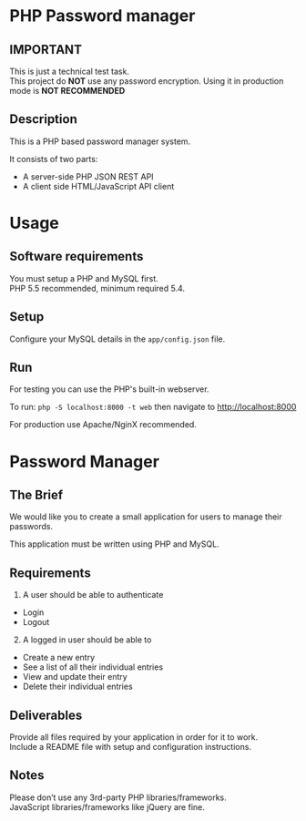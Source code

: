 # PHP Password manager

## IMPORTANT

This is just a technical test task.  
This project do **NOT** use any password encryption.
Using it in production mode is **NOT RECOMMENDED**

## Description

This is a PHP based password manager system.  

It consists of two parts:

* A server-side PHP JSON REST API
* A client side HTML/JavaScript API client

# Usage 

## Software requirements

You must setup a PHP and MySQL first.  
PHP 5.5 recommended, minimum required 5.4.  

## Setup

Configure your MySQL details in the `app/config.json` file.

## Run

For testing you can use the PHP's built-in webserver.

To run: `php -S localhost:8000 -t web` then navigate to [http://localhost:8000](http://localhost:8000)


For production use Apache/NginX recommended.

# Password Manager

## The Brief

We would like you to create a small application for users to manage their passwords.

This application must be written using PHP and MySQL.

## Requirements

1. A user should be able to authenticate
  * Login
  * Logout
2. A logged in user should be able to
  * Create a new entry
  * See a list of all their individual entries
  * View and update their entry
  * Delete their individual entries

## Deliverables

Provide all files required by your application in order for it to work.  
Include a README file with setup and configuration instructions.

## Notes
Please don’t use any 3rd-party PHP libraries/frameworks.  
JavaScript libraries/frameworks like jQuery are fine.
